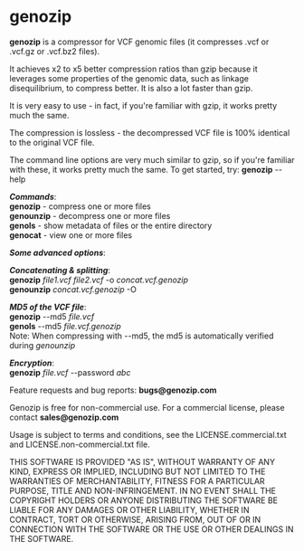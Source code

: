 # genozip
__genozip__ is a compressor for VCF genomic files (it compresses .vcf or .vcf.gz or .vcf.bz2 files). 

It achieves x2 to x5 better compression ratios than gzip because it leverages some properties of the genomic data, such as linkage disequilibrium, to compress better. It is also a lot faster than gzip. 

It is very easy to use - in fact, if you're familiar with gzip, it works pretty much the same.
    
The compression is lossless - the decompressed VCF file is 100% identical to the original VCF file.

The command line options are very much similar to gzip, so if you're familiar with these, it works pretty much the same. To get started, try: __genozip__ --help

***Commands***: \
__genozip__   - compress one or more files \
__genounzip__ - decompress one or more files \
__genols__    - show metadata of files or the entire directory \
__genocat__   - view one or more files

***Some advanced options***:
 
***Concatenating & splitting***: \
__genozip__ _file1.vcf file2.vcf_ -o _concat.vcf.genozip_ \
__genounzip__ _concat.vcf.genozip_ -O 

***MD5 of the VCF file***: \
__genozip__ --md5 _file.vcf_ \
__genols__ --md5 _file.vcf.genozip_ \
Note: When compressing with --md5, the md5 is automatically verified during _genounzip_

***Encryption***: \
__genozip__ _file.vcf_ --password _abc_

Feature requests and bug reports: __bugs@genozip.com__

Genozip is free for non-commercial use. For a commercial license, please contact __sales@genozip.com__

Usage is subject to terms and conditions, see the LICENSE.commercial.txt and LICENSE.non-commercial.txt file.

THIS SOFTWARE IS PROVIDED "AS IS", WITHOUT WARRANTY OF ANY KIND, EXPRESS OR IMPLIED, INCLUDING BUT NOT LIMITED TO THE WARRANTIES OF MERCHANTABILITY, FITNESS FOR A PARTICULAR PURPOSE, TITLE AND NON-INFRINGEMENT. IN NO EVENT SHALL THE COPYRIGHT HOLDERS OR ANYONE DISTRIBUTING THE SOFTWARE BE LIABLE FOR ANY DAMAGES OR OTHER LIABILITY, WHETHER IN CONTRACT, TORT OR OTHERWISE, ARISING FROM, OUT OF OR IN CONNECTION WITH THE SOFTWARE OR THE USE OR OTHER DEALINGS IN THE SOFTWARE.
